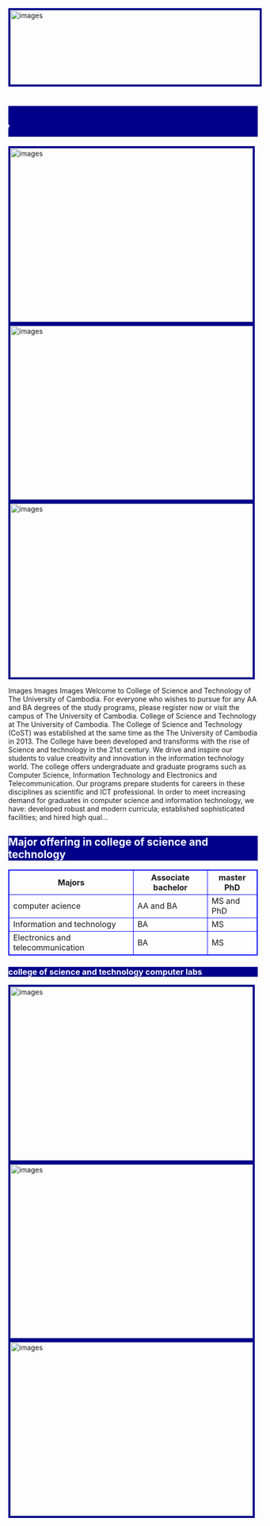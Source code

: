 <!DOCTYPE html>
<html>
<head>
  <title>college CoST</title>
<meta http-equiv="CONTENT-TYPE" content="text/html; charset=UTF-8">
<meta name="viewport" content="width=device-width; initial-scrale=1.0" >
<link rel="icon" type="x-icon" href="uc.png">
<link rel="stylesheet" href="styles.css">
<style>
img {
    border:4px solid darkblue;
}
</style>
</head>
<body>
<img src="banner.jpg" alt="images" style="width:1490px; height:150px;">
  <h1 style="color:white;background-color:darkblue;"><marquee behavior="scroll" direction="right" scrollamount="8"><img src="cost.jpg" alt="images" style="width:130px;height:50px;">សូមស្វាគមន៍!🌺 Welcome 💐 college science and technology </marquee>
</h1>
<img src="1.jpg" alt="images" style="width:490px;height:350px;">
<img src="2.jpg" alt="images" style="width:490px;height:350px;">
<img src="3.jpg" alt="images" style="width:490px;height:350px;">
<p>Images Images Images
Welcome to College of Science and Technology of The University of Cambodia. For everyone who wishes to pursue for any AA and BA degrees of the study programs, please register now or visit the campus of The University of Cambodia. College of Science and Technology at The University of Cambodia. The College of Science and Technology (CoST) was established at the same time as the The University of Cambodia in 2013. The College have been developed and transforms with the rise of Science and technology in the 21st century. We drive and inspire our students to value creativity and innovation in the information technology world. The college offers undergraduate and graduate programs such as Computer Science, Information Technology and Electronics and Telecommunication. Our programs prepare students for careers in these disciplines as scientific and ICT professional. In order to meet increasing demand for graduates in computer science and information technology, we have: developed robust and modern curricula; established sophisticated facilities; and hired high qual...</p>
<h2 style="color:white;background-color:darkblue;">Major offering in college of science and technology</h2>
</body>
<head>
  <style>
  table,
  th,
  td {
    border: 1px solid blue;
  }
  </style>
</head>
<table>
  <tr>
    <th>Majors</th>
    <th>Associate bachelor</th>
    <th>master PhD</th>
  </tr>
  <tr>
    <td>computer acience </td>
    <td>AA and BA</td>
    <td>MS and PhD</td>
  </tr>
  <tr>
    <td>Information and technology </td>
    <td>BA</td>
    <td>MS</td>
  </tr>
  <tr>
    <td>Electronics and telecommunication</td>
    <td>BA</td>
    <td>MS</td>
  </tr>
</table>
<h3 style="color:white;background-color:darkblue;">college of science and technology computer labs</h3>
<img src="graphic.jpg" alt="images" style="width:490px;height:350px;">
<img src="IT-center.jpg" alt="images" style="width:490px;height:350px;">
<img src="Networking.jpg" alt="images" style="width:490px;height:350px;">
</html>

